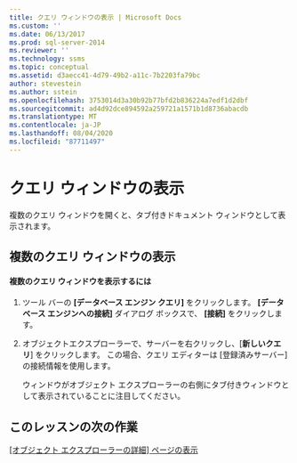 ```yaml
---
title: クエリ ウィンドウの表示 | Microsoft Docs
ms.custom: ''
ms.date: 06/13/2017
ms.prod: sql-server-2014
ms.reviewer: ''
ms.technology: ssms
ms.topic: conceptual
ms.assetid: d3aecc41-4d79-49b2-a11c-7b2203fa79bc
author: stevestein
ms.author: sstein
ms.openlocfilehash: 3753014d3a30b92b77bfd2b836224a7edf1d2dbf
ms.sourcegitcommit: ad4d92dce894592a259721a1571b1d8736abacdb
ms.translationtype: MT
ms.contentlocale: ja-JP
ms.lasthandoff: 08/04/2020
ms.locfileid: "87711497"
---
```

# <a name="display-the-query-window"></a>クエリ ウィンドウの表示
  複数のクエリ ウィンドウを開くと、タブ付きドキュメント ウィンドウとして表示されます。  
  
## <a name="viewing-multiple-query-windows"></a>複数のクエリ ウィンドウの表示  
  
#### <a name="to-view-multiple-query-windows"></a>複数のクエリ ウィンドウを表示するには  
  
1.  ツール バーの **[データベース エンジン クエリ]** をクリックします。 **[データベース エンジンへの接続]** ダイアログ ボックスで、 **[接続]** をクリックします。  
  
2.  オブジェクトエクスプローラーで、サーバーを右クリックし、[**新しいクエリ**] をクリックします。 この場合、クエリ エディターは [登録済みサーバー] の接続情報を使用します。  
  
     ウィンドウがオブジェクト エクスプローラーの右側にタブ付きウィンドウとして表示されていることに注目してください。  
  
## <a name="next-task-in-lesson"></a>このレッスンの次の作業  
 [[オブジェクト エクスプローラーの詳細] ページの表示](lesson-1-5-show-the-object-explorer-details-page.md)  
  
  
